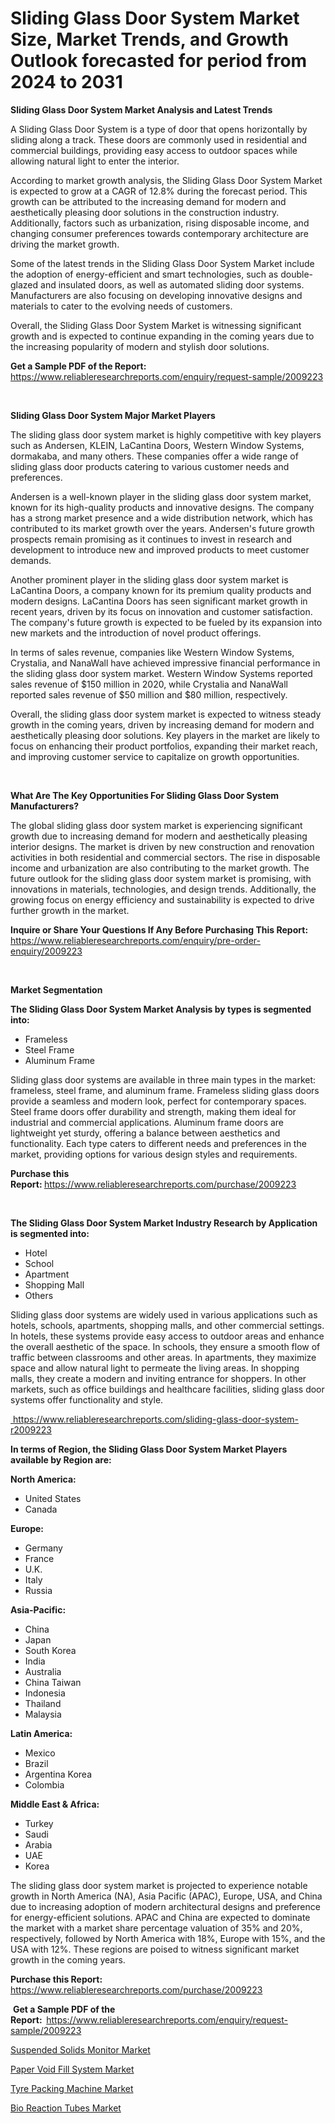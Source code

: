 <p><h1>Sliding Glass Door System Market Size, Market Trends, and Growth Outlook forecasted for period from 2024 to 2031</h1></p><p><strong>Sliding Glass Door System Market Analysis and Latest Trends</strong></p>
<p><p>A Sliding Glass Door System is a type of door that opens horizontally by sliding along a track. These doors are commonly used in residential and commercial buildings, providing easy access to outdoor spaces while allowing natural light to enter the interior.</p><p>According to market growth analysis, the Sliding Glass Door System Market is expected to grow at a CAGR of 12.8% during the forecast period. This growth can be attributed to the increasing demand for modern and aesthetically pleasing door solutions in the construction industry. Additionally, factors such as urbanization, rising disposable income, and changing consumer preferences towards contemporary architecture are driving the market growth.</p><p>Some of the latest trends in the Sliding Glass Door System Market include the adoption of energy-efficient and smart technologies, such as double-glazed and insulated doors, as well as automated sliding door systems. Manufacturers are also focusing on developing innovative designs and materials to cater to the evolving needs of customers.</p><p>Overall, the Sliding Glass Door System Market is witnessing significant growth and is expected to continue expanding in the coming years due to the increasing popularity of modern and stylish door solutions.</p></p>
<p><strong>Get a Sample PDF of the Report:&nbsp;</strong> <a href="https://www.reliableresearchreports.com/enquiry/request-sample/2009223">https://www.reliableresearchreports.com/enquiry/request-sample/2009223</a></p>
<p>&nbsp;</p>
<p><strong>Sliding Glass Door System Major Market Players</strong></p>
<p><p>The sliding glass door system market is highly competitive with key players such as Andersen, KLEIN, LaCantina Doors, Western Window Systems, dormakaba, and many others. These companies offer a wide range of sliding glass door products catering to various customer needs and preferences.</p><p>Andersen is a well-known player in the sliding glass door system market, known for its high-quality products and innovative designs. The company has a strong market presence and a wide distribution network, which has contributed to its market growth over the years. Andersen's future growth prospects remain promising as it continues to invest in research and development to introduce new and improved products to meet customer demands.</p><p>Another prominent player in the sliding glass door system market is LaCantina Doors, a company known for its premium quality products and modern designs. LaCantina Doors has seen significant market growth in recent years, driven by its focus on innovation and customer satisfaction. The company's future growth is expected to be fueled by its expansion into new markets and the introduction of novel product offerings.</p><p>In terms of sales revenue, companies like Western Window Systems, Crystalia, and NanaWall have achieved impressive financial performance in the sliding glass door system market. Western Window Systems reported sales revenue of $150 million in 2020, while Crystalia and NanaWall reported sales revenue of $50 million and $80 million, respectively.</p><p>Overall, the sliding glass door system market is expected to witness steady growth in the coming years, driven by increasing demand for modern and aesthetically pleasing door solutions. Key players in the market are likely to focus on enhancing their product portfolios, expanding their market reach, and improving customer service to capitalize on growth opportunities.</p></p>
<p>&nbsp;</p>
<p><strong>What Are The Key Opportunities For Sliding Glass Door System Manufacturers?</strong></p>
<p><p>The global sliding glass door system market is experiencing significant growth due to increasing demand for modern and aesthetically pleasing interior designs. The market is driven by new construction and renovation activities in both residential and commercial sectors. The rise in disposable income and urbanization are also contributing to the market growth. The future outlook for the sliding glass door system market is promising, with innovations in materials, technologies, and design trends. Additionally, the growing focus on energy efficiency and sustainability is expected to drive further growth in the market.</p></p>
<p><strong>Inquire or Share Your Questions If Any Before Purchasing This Report:</strong> <a href="https://www.reliableresearchreports.com/enquiry/pre-order-enquiry/2009223">https://www.reliableresearchreports.com/enquiry/pre-order-enquiry/2009223</a></p>
<p>&nbsp;</p>
<p><strong>Market Segmentation</strong></p>
<p><strong>The Sliding Glass Door System Market Analysis by types is segmented into:</strong></p>
<p><ul><li>Frameless</li><li>Steel Frame</li><li>Aluminum Frame</li></ul></p>
<p><p>Sliding glass door systems are available in three main types in the market: frameless, steel frame, and aluminum frame. Frameless sliding glass doors provide a seamless and modern look, perfect for contemporary spaces. Steel frame doors offer durability and strength, making them ideal for industrial and commercial applications. Aluminum frame doors are lightweight yet sturdy, offering a balance between aesthetics and functionality. Each type caters to different needs and preferences in the market, providing options for various design styles and requirements.</p></p>
<p><strong>Purchase this Report:&nbsp;</strong><a href="https://www.reliableresearchreports.com/purchase/2009223">https://www.reliableresearchreports.com/purchase/2009223</a></p>
<p>&nbsp;</p>
<p><strong>The Sliding Glass Door System Market Industry Research by Application is segmented into:</strong></p>
<p><ul><li>Hotel</li><li>School</li><li>Apartment</li><li>Shopping Mall</li><li>Others</li></ul></p>
<p><p>Sliding glass door systems are widely used in various applications such as hotels, schools, apartments, shopping malls, and other commercial settings. In hotels, these systems provide easy access to outdoor areas and enhance the overall aesthetic of the space. In schools, they ensure a smooth flow of traffic between classrooms and other areas. In apartments, they maximize space and allow natural light to permeate the living areas. In shopping malls, they create a modern and inviting entrance for shoppers. In other markets, such as office buildings and healthcare facilities, sliding glass door systems offer functionality and style.</p></p>
<p><a href="https://www.reliableresearchreports.com/sliding-glass-door-system-r2009223">&nbsp;https://www.reliableresearchreports.com/sliding-glass-door-system-r2009223</a></p>
<p><strong>In terms of Region, the Sliding Glass Door System Market Players available by Region are:</strong></p>
<p>
    <p> <strong> North America: </strong>
        <ul>
            <li>United States</li>
            <li>Canada</li>
        </ul>
        </p> 
    <p> <strong> Europe: </strong>
        <ul>
            <li>Germany</li>
            <li>France</li>
            <li>U.K.</li>
            <li>Italy</li>
            <li>Russia</li>
        </ul>
        </p> 
    <p> <strong> Asia-Pacific: </strong>
        <ul>
            <li>China</li>
            <li>Japan</li>
            <li>South Korea</li>
            <li>India</li>
            <li>Australia</li>
            <li>China Taiwan</li>
            <li>Indonesia</li>
            <li>Thailand</li>
            <li>Malaysia</li>
        </ul>
        </p> 
    <p> <strong> Latin America: </strong>
        <ul>
            <li>Mexico</li>
            <li>Brazil</li>
            <li>Argentina Korea</li>
            <li>Colombia</li>
        </ul>
        </p> 
    <p> <strong> Middle East & Africa: </strong>
        <ul>
            <li>Turkey</li>
            <li>Saudi</li>
            <li>Arabia</li>
            <li>UAE</li>
            <li>Korea</li>
        </ul>
    </p>
    </p>
<p><p>The sliding glass door system market is projected to experience notable growth in North America (NA), Asia Pacific (APAC), Europe, USA, and China due to increasing adoption of modern architectural designs and preference for energy-efficient solutions. APAC and China are expected to dominate the market with a market share percentage valuation of 35% and 20%, respectively, followed by North America with 18%, Europe with 15%, and the USA with 12%. These regions are poised to witness significant market growth in the coming years.</p></p>
<p><strong>Purchase this Report: </strong><a href="https://www.reliableresearchreports.com/purchase/2009223">https://www.reliableresearchreports.com/purchase/2009223</a></p>
<p>&nbsp;<strong>Get a Sample PDF of the Report:&nbsp;&nbsp;</strong><a href="https://www.reliableresearchreports.com/enquiry/request-sample/2009223">https://www.reliableresearchreports.com/enquiry/request-sample/2009223</a></p>
<p><strong></strong></p>
<p><p><a href="https://view.publitas.com/reportprime-1/suspended-solids-monitor-market-analysis-its-cagr-market-segmentation-and-global-industry-overview/">Suspended Solids Monitor Market</a></p><p><a href="https://view.publitas.com/reportprime-1/paper-void-fill-system-market-exploring-market-share-market-trends-and-future-growth/">Paper Void Fill System Market</a></p><p><a href="https://view.publitas.com/reportprime-1/tyre-packing-machine-market-share-evolution-and-market-growth-trends-2024-2031/">Tyre Packing Machine Market</a></p><p><a href="https://unruly-ladybug-44b.notion.site/Bio-Reaction-Tubes-Market-Comprehensive-Assessment-by-Type-Application-and-Geography-07fe777fd39b42aa8e2d799c4a6427e1">Bio Reaction Tubes Market</a></p></p>
